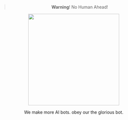 <div align="center">

> **Warning**! No Human Ahead!

<img src="https://avatars.githubusercontent.com/u/130659474" width="300" />

We make more AI bots. obey our the glorious bot.
